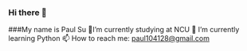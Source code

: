 ### Hi there 👋
###My name is Paul Su
🔭I’m currently studying at NCU
🌱 I’m currently learning Python
📫 How to reach me: paul104128@gmail.com
<!--
**PaulSu0905/PaulSu0905** is a ✨ _special_ ✨ repository because its `README.md` (this file) appears on your GitHub profile.
